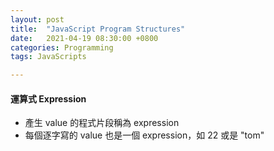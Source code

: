 ```yaml
---
layout: post
title:  "JavaScript Program Structures"
date:   2021-04-19 08:30:00 +0800
categories: Programming
tags: JavaScripts

---
```


####  運算式 Expression

- 產生 value 的程式片段稱為 expression 
- 每個逐字寫的 value 也是一個 expression，如 22 或是 "tom"



